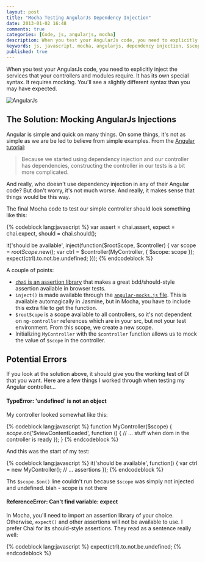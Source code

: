 ```yaml
---
layout: post
title: "Mocha Testing AngularJs Dependency Injection"
date: 2013-01-02 16:48
comments: true
categories: [Code, js, angularjs, mocha]
description: When you test your AngularJs code, you need to explicitly inject the services your controllers and modules require.
keywords: js, javascript, mocha, angularjs, dependency injection, $scope
published: true
---
```


When you test your AngularJs code, you need to explicitly inject the services that your controllers and modules require.  It has its own special syntax.  It requires mocking.  You'll see a slightly different syntax than you may have expected.

![AngularJs](http://i.imgur.com/wVBKD.png)

<!--more-->

## The Solution: Mocking AngularJs Injections

Angular is simple and quick on many things.  On some things, it's not as simple as we are be led to believe from simple examples.  From the [Angular tutorial](http://docs.angularjs.org/tutorial/step_05):

> Because we started using dependency injection and our controller has dependencies, constructing the controller in our tests is a bit more complicated.

And really, who doesn't use dependency injection in any of their Angular code?  But don't worry, it's not much worse.  And really, it makes sense that things would be this way.

The final Mocha code to test our simple controller should look something like this:

{% codeblock lang:javascript %}
  var assert = chai.assert,
    expect = chai.expect,
    should = chai.should();

  it('should be available', inject(function($rootScope, $controller) {
    var scope = $rootScope.$new();
    var ctrl = $controller(MyController, {
      $scope: scope
    });
    expect(ctrl).to.not.be.undefined;
  }));
{% endcodeblock %}

A couple of points:

- [`chai` is an assertion library](http://) that makes a great bdd/should-style assertion available in browser tests.
- `inject()` is made available through the [`angular-mocks.js` file](http://).  This is available automagically in Jasmine, but in Mocha, you have to include this extra file to get the function.
- `$rootScope` is a scope available to all controllers, so it's not dependent on `ng-controller` references which are in your src, but not your test environment.  From this scope, we create a new scope.
- Initializing `MyController` with the `$controller` function allows us to mock the value of `$scope` in the controller.

## Potential Errors

If you look at the solution above, it should give you the working test of DI that you want.  Here are a few things I worked through when testing my Angular controller...

#### TypeError: 'undefined' is not an object

My controller looked somewhat like this:

{% codeblock lang:javascript %}
function MyController($scope) {
  $scope.$on('$viewContentLoaded', function () {
    // ... stuff when dom in the controller is ready
  });
}
{% endcodeblock %}

And this was the start of my test:

{% codeblock lang:javascript %}
  it('should be available', function() {
    var ctrl = new MyController();
    // ... assertions
  });
{% endcodeblock %}

Ths `$scope.$on()` line couldn't run because `$scope` was simply not injected and undefined.
blah - scope is not there

#### ReferenceError: Can't find variable: expect

In Mocha, you'll need to import an assertion library of your choice.  Otherwise, `expect()` and other assertions will not be available to use.  I prefer Chai for its should-style assertions.  They read as a sentence really well:

{% codeblock lang:javascript %}
    expect(ctrl).to.not.be.undefined;
{% endcodeblock %}
